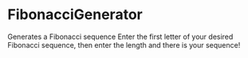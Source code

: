 # FibonacciGenerator
Generates a Fibonacci sequence
Enter the first letter of your desired Fibonacci sequence, then enter the length and there is your sequence!
